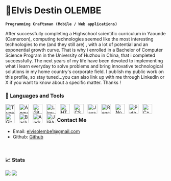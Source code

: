 # 👋Elvis Destin OLEMBE

**`Programming Craftsman (Mobile / Web applications)`**

After successfully completing a Highschool scientific curriculum in Yaounde (Cameroon), computing technologies seemed like the most interesting technologies to me (and they still are) , with a lot of potential and an exponential growth curve. That is why i enrolled in a Bachelor of Computer Science Program in the University of Huzhou in China,  that i completed successfully. The next years of my life have been devoted to implementing what i learn everyday to solve problems and bring innovative technological solutions in my home country's corporate field. I publish my public work on this profile, so stay tuned...you can also link up with me through LinkedIn or X if you want to know about a specific matter. Thanks ! 


### 🧰 Languages and Tools
<img align="left" alt="TypeScript" width="30px" style="padding-right:10px;" src="https://cdn.jsdelivr.net/gh/devicons/devicon/icons/typescript/typescript-plain.svg" />
<img align="left" alt="Angular" width="30px" style="padding-right:10px;" src="https://cdn.jsdelivr.net/gh/devicons/devicon/icons/angularjs/angularjs-plain.svg" />
<img align="left" alt="Git" width="30px" style="padding-right:10px;" src="https://cdn.jsdelivr.net/gh/devicons/devicon/icons/git/git-original.svg" />
<img align="left" alt="Linux" width="30px" style="padding-right:10px;" src="https://cdn.jsdelivr.net/gh/devicons/devicon/icons/linux/linux-original.svg" />
<img align="left" alt="HTML" width="30px" style="padding-right:10px;" src="https://cdn.jsdelivr.net/gh/devicons/devicon/icons/html5/html5-plain.svg" />
<img align="left" alt="CSS" width="30px" style="padding-right:10px;" src="https://cdn.jsdelivr.net/gh/devicons/devicon/icons/css3/css3-plain.svg" />
<img align="left" alt="JavaScript" width="30px" style="padding-right:10px;" src="https://cdn.jsdelivr.net/gh/devicons/devicon/icons/javascript/javascript-plain.svg" />
<img align="left" alt="React" width="30px" style="padding-right:10px;" src="https://cdn.jsdelivr.net/gh/devicons/devicon/icons/react/react-original.svg" />
<img align="left" alt="NodeJS" width="30px" style="padding-right:10px;" src="https://cdn.jsdelivr.net/gh/devicons/devicon/icons/nodejs/nodejs-original.svg" />
<img align="left" alt="Python" width="30px" style="padding-right:10px;" src="https://cdn.jsdelivr.net/gh/devicons/devicon/icons/python/python-plain.svg" />
<img align="left" alt="C++" width="30px" style="padding-right:10px;" src="https://cdn.jsdelivr.net/gh/devicons/devicon/icons/cplusplus/cplusplus-line.svg" />
<img align="left" alt="GitHub" width="30px" style="padding-right:10px;" src="https://cdn.jsdelivr.net/gh/devicons/devicon/icons/github/github-original.svg" />
<img align="left" alt="Bash" width="30px" style="padding-right:10px;" src="https://cdn.jsdelivr.net/gh/devicons/devicon/icons/bash/bash-original.svg" />
<img align="left" alt="Android Studio" width="30px" style="padding-right:10px;" src="https://cdn.jsdelivr.net/gh/devicons/devicon@latest/icons/androidstudio/androidstudio-original.svg" />
<img align="left" alt="JIRA" width="30px" src="https://cdn.jsdelivr.net/gh/devicons/devicon@latest/icons/jira/jira-original.svg" />
<br />

### Contact Me

- Email: [elvisolembe1@gmail.com](mailto:elvisolembe1@gmail.com)
- Github: [Github](https://github.com/MrOlmb)
<br>



### 📈 Stats
<!-- GitHub stats from https://github.com/MrOlmb/github-readme-stats -->
<p>
  <img src="https://github-readme-stats-sigma-five.vercel.app/api?username=MrOlmb&show_icons=true&theme=react&border_color=61dafb&hide_border=true" />
  <img src="https://github-readme-stats-sigma-five.vercel.app/api/top-langs/?username=MrOlmb&hide=c%23,powershell,Mathematica,Ruby,Objective-C,Objective-C%2b%2b,Cuda&title_color=61dafb&text_color=ffffff&icon_color=61dafb&bg_color=20232a&langs_count=8&layout=compact&border_color=61dafb&hide_border=true&size_weight=0.5&count_weight=0.5" />
</p>
<!--
**MrOlmb/MrOlmb** is a ✨ _special_ ✨ repository because its `README.md` (this file) appears on your GitHub profile.

